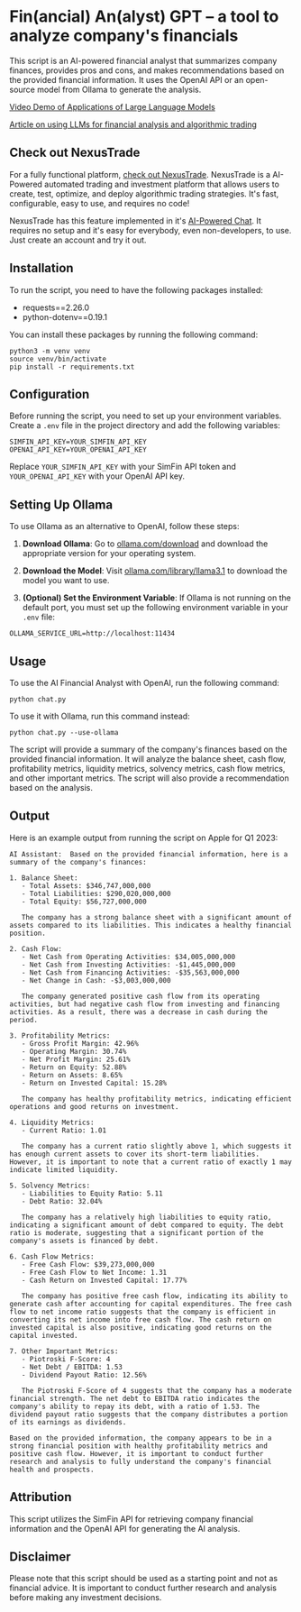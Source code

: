 # Fin(ancial) An(alyst) GPT – a tool to analyze company's financials

This script is an AI-powered financial analyst that summarizes company finances, provides pros and cons, and makes recommendations based on the provided financial information. It uses the OpenAI API or an open-source model from Ollama to generate the analysis.

[Video Demo of Applications of Large Language Models](https://www.youtube.com/watch?v=FW4WueDzxTI)

[Article on using LLMs for financial analysis and algorithmic trading](https://medium.com/p/146d67c52cdb)

## Check out NexusTrade

For a fully functional platform, [check out NexusTrade](https://nexustrade.io/). NexusTrade is a AI-Powered automated trading and investment platform that allows users to create, test, optimize, and deploy algorithmic trading strategies. It's fast, configurable, easy to use, and requires no code!

NexusTrade has this feature implemented in it's [AI-Powered Chat](https://nexustrade.io/chat). It requires no setup and it's easy for everybody, even non-developers, to use. Just create an account and try it out.

## Installation

To run the script, you need to have the following packages installed:

- requests==2.26.0
- python-dotenv==0.19.1

You can install these packages by running the following command:

```
python3 -m venv venv
source venv/bin/activate
pip install -r requirements.txt
```

## Configuration

Before running the script, you need to set up your environment variables. Create a `.env` file in the project directory and add the following variables:

```plaintext
SIMFIN_API_KEY=YOUR_SIMFIN_API_KEY
OPENAI_API_KEY=YOUR_OPENAI_API_KEY
```

Replace `YOUR_SIMFIN_API_KEY` with your SimFin API token and `YOUR_OPENAI_API_KEY` with your OpenAI API key.

## Setting Up Ollama

To use Ollama as an alternative to OpenAI, follow these steps:

1. **Download Ollama**: Go to [ollama.com/download](https://ollama.com/download) and download the appropriate version for your operating system.

2. **Download the Model**: Visit [ollama.com/library/llama3.1](https://ollama.com/library/llama3.1) to download the model you want to use.

3. **(Optional) Set the Environment Variable**: If Ollama is not running on the default port, you must set up the following environment variable in your `.env` file:

```plaintext
OLLAMA_SERVICE_URL=http://localhost:11434
```

## Usage

To use the AI Financial Analyst with OpenAI, run the following command:

```
python chat.py
```

To use it with Ollama, run this command instead:

```
python chat.py --use-ollama
```

The script will provide a summary of the company's finances based on the provided financial information. It will analyze the balance sheet, cash flow, profitability metrics, liquidity metrics, solvency metrics, cash flow metrics, and other important metrics. The script will also provide a recommendation based on the analysis.

## Output

Here is an example output from running the script on Apple for Q1 2023:

```
AI Assistant:  Based on the provided financial information, here is a summary of the company's finances:

1. Balance Sheet:
   - Total Assets: $346,747,000,000
   - Total Liabilities: $290,020,000,000
   - Total Equity: $56,727,000,000

   The company has a strong balance sheet with a significant amount of assets compared to its liabilities. This indicates a healthy financial position.

2. Cash Flow:
   - Net Cash from Operating Activities: $34,005,000,000
   - Net Cash from Investing Activities: -$1,445,000,000
   - Net Cash from Financing Activities: -$35,563,000,000
   - Net Change in Cash: -$3,003,000,000

   The company generated positive cash flow from its operating activities, but had negative cash flow from investing and financing activities. As a result, there was a decrease in cash during the period.

3. Profitability Metrics:
   - Gross Profit Margin: 42.96%
   - Operating Margin: 30.74%
   - Net Profit Margin: 25.61%
   - Return on Equity: 52.88%
   - Return on Assets: 8.65%
   - Return on Invested Capital: 15.28%

   The company has healthy profitability metrics, indicating efficient operations and good returns on investment.

4. Liquidity Metrics:
   - Current Ratio: 1.01

   The company has a current ratio slightly above 1, which suggests it has enough current assets to cover its short-term liabilities. However, it is important to note that a current ratio of exactly 1 may indicate limited liquidity.

5. Solvency Metrics:
   - Liabilities to Equity Ratio: 5.11
   - Debt Ratio: 32.04%

   The company has a relatively high liabilities to equity ratio, indicating a significant amount of debt compared to equity. The debt ratio is moderate, suggesting that a significant portion of the company's assets is financed by debt.

6. Cash Flow Metrics:
   - Free Cash Flow: $39,273,000,000
   - Free Cash Flow to Net Income: 1.31
   - Cash Return on Invested Capital: 17.77%

   The company has positive free cash flow, indicating its ability to generate cash after accounting for capital expenditures. The free cash flow to net income ratio suggests that the company is efficient in converting its net income into free cash flow. The cash return on invested capital is also positive, indicating good returns on the capital invested.

7. Other Important Metrics:
   - Piotroski F-Score: 4
   - Net Debt / EBITDA: 1.53
   - Dividend Payout Ratio: 12.56%

   The Piotroski F-Score of 4 suggests that the company has a moderate financial strength. The net debt to EBITDA ratio indicates the company's ability to repay its debt, with a ratio of 1.53. The dividend payout ratio suggests that the company distributes a portion of its earnings as dividends.

Based on the provided information, the company appears to be in a strong financial position with healthy profitability metrics and positive cash flow. However, it is important to conduct further research and analysis to fully understand the company's financial health and prospects.
```

## Attribution

This script utilizes the SimFin API for retrieving company financial information and the OpenAI API for generating the AI analysis.

## Disclaimer

Please note that this script should be used as a starting point and not as financial advice. It is important to conduct further research and analysis before making any investment decisions.
